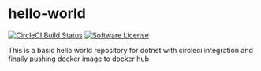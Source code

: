 # hello-world

[![CircleCI Build Status](https://circleci.com/gh/nagsides/hello-world.svg?style=svg)](https://circleci.com/gh/nagsides/hello-world) [![Software License](https://img.shields.io/badge/license-MIT-blue.svg)](https://app.circleci.com/pipelines/github/nagsides/hello-world)

This is a basic hello world repository for dotnet with circleci integration and finally pushing docker image to docker hub
